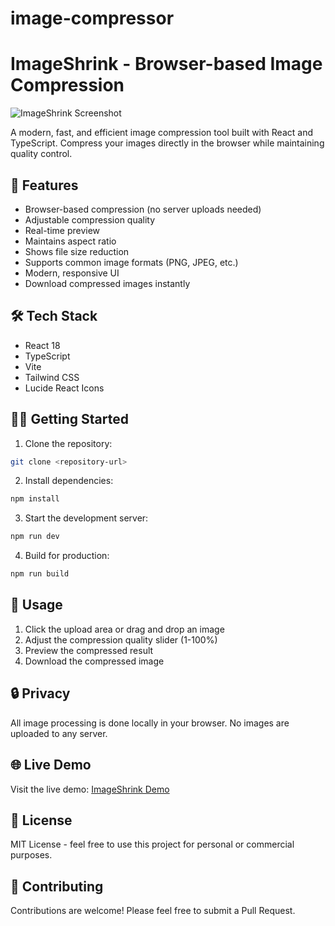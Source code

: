 # image-compressor

# ImageShrink - Browser-based Image Compression

![ImageShrink Screenshot](https://images.unsplash.com/photo-1611174743420-3d7df880ce32?w=800&auto=format&fit=crop&q=60&ixlib=rb-4.0.3)

A modern, fast, and efficient image compression tool built with React and TypeScript. Compress your images directly in the browser while maintaining quality control.

## 🚀 Features

- Browser-based compression (no server uploads needed)
- Adjustable compression quality
- Real-time preview
- Maintains aspect ratio
- Shows file size reduction
- Supports common image formats (PNG, JPEG, etc.)
- Modern, responsive UI
- Download compressed images instantly

## 🛠️ Tech Stack

- React 18
- TypeScript
- Vite
- Tailwind CSS
- Lucide React Icons

## 🏃‍♂️ Getting Started

1. Clone the repository:
```bash
git clone <repository-url>
```

2. Install dependencies:
```bash
npm install
```

3. Start the development server:
```bash
npm run dev
```

4. Build for production:
```bash
npm run build
```

## 📝 Usage

1. Click the upload area or drag and drop an image
2. Adjust the compression quality slider (1-100%)
3. Preview the compressed result
4. Download the compressed image

## 🔒 Privacy

All image processing is done locally in your browser. No images are uploaded to any server.

## 🌐 Live Demo

Visit the live demo: [ImageShrink Demo](https://majestic-sopapillas-0548e2.netlify.app)

## 📄 License

MIT License - feel free to use this project for personal or commercial purposes.

## 🤝 Contributing

Contributions are welcome! Please feel free to submit a Pull Request.
